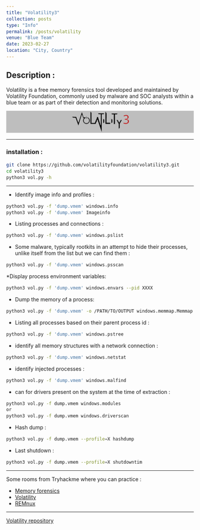 ```yaml
---
title: "Volatility3"
collection: posts
type: "Info"
permalink: /posts/volatility
venue: "Blue Team"
date: 2023-02-27
location: "City, Country"
---
```


## Description :
Volatility is a free memory forensics tool developed and maintained by Volatility Foundation, commonly used by malware and SOC analysts within a blue team or as part of their detection and monitoring solutions.

![volatility](/images/volatility3.jpg)

--- 

### installation :
```bash
git clone https://github.com/volatilityfoundation/volatility3.git
cd volatility3
python3 vol.py -h
```

---

* Identify image info and profiles :
```bash
python3 vol.py -f 'dump.vmem' windows.info
python3 vol.py -f 'dump.vmem' Imageinfo
```

* Listing processes and connections :
```bash
python3 vol.py -f 'dump.vmem' windows.pslist
```

* Some malware, typically rootkits in an attempt to hide their processes, unlike itself from the list but we can find them :
```bash
python3 vol.py -f 'dump.vmem' windows.psscan
```

*Display process environment variables:
```bash
python3 vol.py -f 'dump.vmem' windows.envars --pid XXXX
```

* Dump the memory of a process:
```bash
python3 vol.py -f 'dump.vmem' -o /PATH/TO/OUTPUT windows.memmap.Memmap --pid XXXX --dump
```

* Listing all processes based on their parent process id :
```bash
python3 vol.py -f 'dump.vmem' windows.pstree
```

* identify all memory structures with a network connection :
```bash
python3 vol.py -f 'dump.vmem' windows.netstat
```

* identify injected processes : 
```bash
python3 vol.py -f 'dump.vmem' windows.malfind
```

* can for drivers present on the system at the time of extraction :
```bash
python3 vol.py -f dump.vmem windows.modules
or 
python3 vol.py -f dump.vmem windows.driverscan
```

* Hash dump : 
```bash
python3 vol.py -f dump.vmem --profile=X hashdump
```

* Last shutdown : 
```bash
python3 vol.py -f dump.vmem --profile=X shutdowntim
```

--- 
Some rooms from Tryhackme where you can practice :
* [Memory forensics](https://tryhackme.com/room/memoryforensics)
* [Volatility](https://tryhackme.com/room/volatility)
* [REMnux](https://tryhackme.com/room/malremnuxv2)

---

[Volatility repository](https://github.com/volatilityfoundation/volatility3)